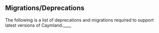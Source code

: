 ## Migrations/Deprecations

The following is a list of deprecations and migrations required to support latest versions of Caymland.____
